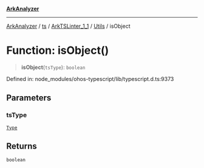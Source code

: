 [**ArkAnalyzer**](../../../../../../../../README.md)

***

[ArkAnalyzer](../../../../../../../../globals.md) / [ts](../../../../../README.md) / [ArkTSLinter\_1\_1](../../../README.md) / [Utils](../README.md) / isObject

# Function: isObject()

> **isObject**(`tsType`): `boolean`

Defined in: node\_modules/ohos-typescript/lib/typescript.d.ts:9373

## Parameters

### tsType

[`Type`](../../../../../interfaces/Type.md)

## Returns

`boolean`
